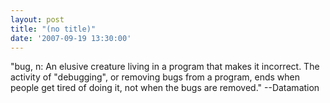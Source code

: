 ```yaml
---
layout: post
title: "(no title)"
date: '2007-09-19 13:30:00'
---
```


"bug, n: An elusive creature living in a program that makes it incorrect. The activity of "debugging", or removing bugs from a program, ends when people get tired of doing it, not when the bugs are removed." --Datamation